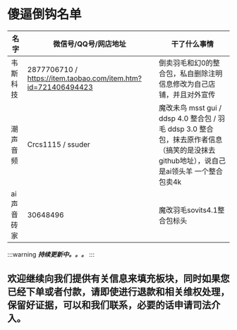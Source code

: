 # 傻逼倒钩名单


| 名字      | 微信号/QQ号/网店地址 | 干了什么事情 |
| ----------- | --------------------|-------------|
| 韦斯科技 | 2877706710 / https://item.taobao.com/item.htm?id=721406494423 | 倒卖羽毛和幻0的整合包，私自删除注明信息修改为自己店铺，并且对外宣传 |
| 潮声音频 | Crcs1115 / ssuder | 魔改未鸟 msst gui / ddsp 4.0 整合包 / 羽毛 ddsp 3.0 整合包，抹去原作者信息（搞笑的是没抹去github地址），说自己是ai领头羊 一个整合包卖4k |
| ai声音砖家 | 30648496 | 魔改羽毛sovits4.1整合包标头 |

:::warning
**_持续更新中。。。_**
:::

## 欢迎继续向我们提供有关信息来填充板块，同时如果您已经下单或者付款，请即使进行退款和相关维权处理，保留好证据，可以和我们联系，必要的话申请司法介入。
